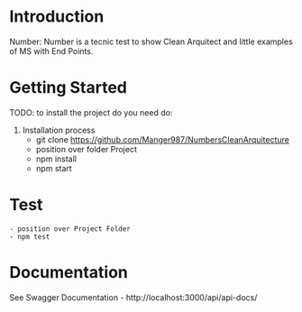 # Introduction 
Number: Number is a tecnic test to show Clean Arquitect and little examples of MS with End Points. 

# Getting Started
TODO: to install the project do you need do:
1.	Installation process
    - git clone https://github.com/Manger987/NumbersCleanArquitecture
    - position over folder Project
    - npm install 
    - npm start
    
# Test
    - position over Project Folder
    - npm test

# Documentation
See Swagger Documentation
    - http://localhost:3000/api/api-docs/